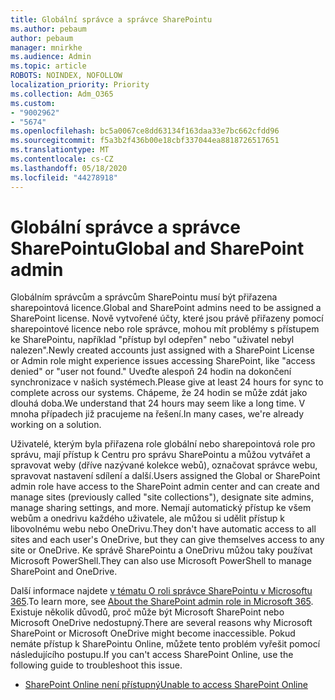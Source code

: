 ```yaml
---
title: Globální správce a správce SharePointu
ms.author: pebaum
author: pebaum
manager: mnirkhe
ms.audience: Admin
ms.topic: article
ROBOTS: NOINDEX, NOFOLLOW
localization_priority: Priority
ms.collection: Adm_O365
ms.custom:
- "9002962"
- "5674"
ms.openlocfilehash: bc5a0067ce8dd63134f163daa33e7bc662cfdd96
ms.sourcegitcommit: f5a3b2f436b00e18cbf337044ea8818726517651
ms.translationtype: MT
ms.contentlocale: cs-CZ
ms.lasthandoff: 05/18/2020
ms.locfileid: "44278918"
---
```

# <a name="global-and-sharepoint-admin"></a><span data-ttu-id="6a8c1-102">Globální správce a správce SharePointu</span><span class="sxs-lookup"><span data-stu-id="6a8c1-102">Global and SharePoint admin</span></span>

<span data-ttu-id="6a8c1-103">Globálním správcům a správcům SharePointu musí být přiřazena sharepointová licence.</span><span class="sxs-lookup"><span data-stu-id="6a8c1-103">Global and SharePoint admins need to be assigned a SharePoint license.</span></span> <span data-ttu-id="6a8c1-104">Nově vytvořené účty, které jsou právě přiřazeny pomocí sharepointové licence nebo role správce, mohou mít problémy s přístupem ke SharePointu, například "přístup byl odepřen" nebo "uživatel nebyl nalezen".</span><span class="sxs-lookup"><span data-stu-id="6a8c1-104">Newly created accounts just assigned with a SharePoint License or Admin role might experience issues accessing SharePoint, like "access denied" or "user not found."</span></span> <span data-ttu-id="6a8c1-105">Uveďte alespoň 24 hodin na dokončení synchronizace v našich systémech.</span><span class="sxs-lookup"><span data-stu-id="6a8c1-105">Please give at least 24 hours for sync to complete across our systems.</span></span> <span data-ttu-id="6a8c1-106">Chápeme, že 24 hodin se může zdát jako dlouhá doba.</span><span class="sxs-lookup"><span data-stu-id="6a8c1-106">We understand that 24 hours may seem like a long time.</span></span> <span data-ttu-id="6a8c1-107">V mnoha případech již pracujeme na řešení.</span><span class="sxs-lookup"><span data-stu-id="6a8c1-107">In many cases, we're already working on a solution.</span></span>

<span data-ttu-id="6a8c1-108">Uživatelé, kterým byla přiřazena role globální nebo sharepointová role pro správu, mají přístup k Centru pro správu SharePointu a můžou vytvářet a spravovat weby (dříve nazývané kolekce webů), označovat správce webu, spravovat nastavení sdílení a další.</span><span class="sxs-lookup"><span data-stu-id="6a8c1-108">Users assigned the Global or SharePoint admin role have access to the SharePoint admin center and can create and manage sites (previously called "site collections"), designate site admins, manage sharing settings, and more.</span></span> <span data-ttu-id="6a8c1-109">Nemají automatický přístup ke všem webům a onedrivu každého uživatele, ale můžou si udělit přístup k libovolnému webu nebo OneDrivu.</span><span class="sxs-lookup"><span data-stu-id="6a8c1-109">They don't have automatic access to all sites and each user's OneDrive, but they can give themselves access to any site or OneDrive.</span></span> <span data-ttu-id="6a8c1-110">Ke správě SharePointu a OneDrivu můžou taky používat Microsoft PowerShell.</span><span class="sxs-lookup"><span data-stu-id="6a8c1-110">They can also use Microsoft PowerShell to manage SharePoint and OneDrive.</span></span>

<span data-ttu-id="6a8c1-111">Další informace najdete [v tématu O roli správce SharePointu v Microsoftu 365](https://docs.microsoft.com/sharepoint/sharepoint-admin-role).</span><span class="sxs-lookup"><span data-stu-id="6a8c1-111">To learn more, see [About the SharePoint admin role in Microsoft 365](https://docs.microsoft.com/sharepoint/sharepoint-admin-role).</span></span>
<span data-ttu-id="6a8c1-112">Existuje několik důvodů, proč může být Microsoft SharePoint nebo Microsoft OneDrive nedostupný.</span><span class="sxs-lookup"><span data-stu-id="6a8c1-112">There are several reasons why Microsoft SharePoint or Microsoft OneDrive might become inaccessible.</span></span> <span data-ttu-id="6a8c1-113">Pokud nemáte přístup k SharePointu Online, můžete tento problém vyřešit pomocí následujícího postupu.</span><span class="sxs-lookup"><span data-stu-id="6a8c1-113">If you can't access SharePoint Online, use the following guide to troubleshoot this issue.</span></span>

- [<span data-ttu-id="6a8c1-114">SharePoint Online není přístupný</span><span class="sxs-lookup"><span data-stu-id="6a8c1-114">Unable to access SharePoint Online</span></span>](https://docs.microsoft.com/sharepoint/troubleshoot/sharing-and-permissions/sharepoint-online-inaccessible)

